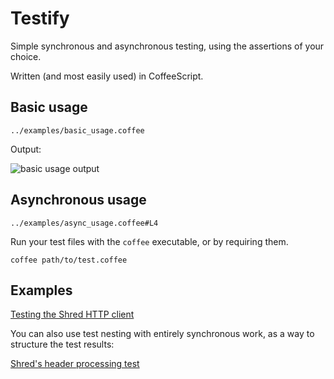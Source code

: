# Testify

Simple synchronous and asynchronous testing, using the assertions of your choice.

Written (and most easily used) in CoffeeScript.

## Basic usage

```../examples/basic_usage.coffee```

Output:

![basic usage output](https://github.com/automatthew/testify/doc/basic_usage.png)


## Asynchronous usage

```../examples/async_usage.coffee#L4```


Run your test files with the `coffee` executable, or by requiring them.

    coffee path/to/test.coffee

## Examples

[Testing the Shred HTTP client](https://github.com/automatthew/shred/blob/master/test/shred_test.coffee)

You can also use test nesting with entirely synchronous work, as a way to structure the
test results:

[Shred's header processing test](https://github.com/automatthew/shred/blob/master/test/headers_test.coffee)




